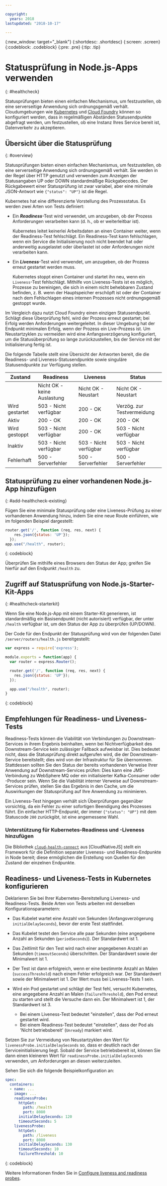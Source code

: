```yaml
---

copyright:
  years: 2018
lastupdated: "2018-10-17"

---
```


{:new_window: target="_blank"}
{:shortdesc: .shortdesc}
{:screen: .screen}
{:codeblock: .codeblock}
{:pre: .pre}
{:tip: .tip}

# Statusprüfung in Node.js-Apps verwenden
{: #healthcheck}

Statusprüfungen bieten einen einfachen Mechanismus, um festzustellen, ob eine serverseitige Anwendung sich ordnungsgemäß verhält. Cloudumgebungen wie [Kubernetes](https://www.ibm.com/cloud/container-service) und [Cloud Foundry](https://www.ibm.com/cloud/cloud-foundry) können so konfiguriert werden, dass in regelmäßigen Abständen Statusendpunkte abgefragt werden, um festzustellen, ob eine Instanz Ihres Service bereit ist, Datenverkehr zu akzeptieren.

## Übersicht über die Statusprüfung
{: #overview}

Statusprüfungen bieten einen einfachen Mechanismus, um festzustellen, ob eine serverseitige Anwendung sich ordnungsgemäß verhält. Sie werden in der Regel über HTTP genutzt und verwenden zum Anzeigen der Statusangaben UP oder DOWN standardmäßige Rückgabecodes. Der Rückgabewert einer Statusprüfung ist zwar variabel, aber eine minimale JSON-Antwort wie `{"status": "UP"}` ist die Regel.

Kubernetes hat eine differenzierte Vorstellung des Prozessstatus. Es werden zwei Arten von Tests definiert:

- Ein _**Readiness**_-Test wird verwendet, um anzugeben, ob der Prozess Anforderungen verarbeiten kann (d. h., ob er weiterleitbar ist).

  Kubernetes leitet keinerlei Arbeitsdaten an einen Container weiter, wenn der Readiness-Test fehlschlägt. Ein Readiness-Test kann fehlschlagen, wenn ein Service die Initialisierung noch nicht beendet hat oder anderweitig ausgelastet oder überlastet ist oder Anforderungen nicht verarbeiten kann.

- Ein _**Liveness**_-Test wird verwendet, um anzugeben, ob der Prozess erneut gestartet werden muss.

  Kubernetes stoppt einen Container und startet ihn neu, wenn ein `Liveness`-Test fehlschlägt. Mithilfe von Liveness-Tests ist es möglich, Prozesse zu bereinigen, die sich in einem nicht behebbaren Zustand befinden, z. B. wenn der Hauptspeicher erschöpft ist oder der Container nach dem Fehlschlagen eines internen Prozesses nicht ordnungsgemäß gestoppt wurde.

Im Vergleich dazu nutzt Cloud Foundry einen einzigen Statusendpunkt. Schlägt diese Überprüfung fehl, wird der Prozess erneut gestartet; bei Erfolg werden Anforderungen weitergeleitet. In dieser Umgebung hat der Endpunkt minimalen Erfolg, wenn der Prozess ein Live-Prozess ist. Um Neustartzyklen zu vermeiden wird eine Anfangsverzögerung konfiguriert, um die Statusüberprüfung so lange zurückzustellen, bis der Service mit der Initialisierung fertig ist.

Die folgende Tabelle stellt eine Übersicht der Antworten bereit, die die Readiness- und Liveness-Statusendpunkte sowie singuläre Statusendpunkte zur Verfügung stellen.

| Zustand      | Readiness                   | Liveness                   | Status                     |
|--------------|-----------------------------|----------------------------|----------------------------|
|              | Nicht OK - keine Auslastung | Nicht OK - Neustart        | Nicht OK - Neustart        |
|Wird gestartet| 503 - Nicht verfügbar       | 200 - OK                   | Verzög. zur Testvermeidung |
|Aktiv         | 200 - OK                    | 200 - OK                   | 200 - OK                   |
|Wird gestoppt | 503 - Nicht verfügbar       | 200 - OK                   | 503 - Nicht verfügbar      |
|Inaktiv       | 503 - Nicht verfügbar       | 503 - Nicht verfügbar      | 503 - Nicht verfügbar      |
|Fehlerhaft    | 500 - Serverfehler          | 500 - Serverfehler         | 500 - Serverfehler         |

## Statusprüfung zu einer vorhandenen Node.js-App hinzufügen
{: #add-healthcheck-existing}

Fügen Sie eine minimale Statusprüfung oder eine Liveness-Prüfung zu einer vorhandenen Anwendung hinzu, indem Sie eine neue Route einführen, wie im folgenden Beispiel dargestellt:
```js
router.get('/', function (req, res, next) {
    res.json({status: 'UP'});
  });
app.use("/health", router);
```
{: codeblock}

Überprüfen Sie mithilfe eines Browsers den Status der App; greifen Sie hierfür auf den Endpunkt `/health` zu.

## Zugriff auf Statusprüfung von Node.js-Starter-Kit-Apps
{: #healthcheck-starterkit}

Wenn Sie eine Node.js-App mit einem Starter-Kit generieren, ist standardmäßig ein Basisendpunkt (nicht autorisiert) verfügbar, der unter `/health` verfügbar ist, um den Status der App zu überprüfen (UP/DOWN).

Der Code für den Endpunkt der Statusprüfung wird von der folgenden Datei `/server/routers/health.js` bereitgestellt:

```js
var express = require('express');

module.exports = function(app) {
  var router = express.Router();

  router.get('/', function (req, res, next) {
    res.json({status: 'UP'});
  });

  app.use("/health", router);
}
```
{: codeblock}

## Empfehlungen für Readiness- und Liveness-Tests

Readiness-Tests können die Viabilität von Verbindungen zu Downstream-Services in ihrem Ergebnis beinhalten, wenn bei Nichtverfügbarkeit des Downstream-Service kein zulässiger Fallback aufweisbar ist. Dies bedeutet nicht, dass die Statusprüfung direkt aufgerufen wird, die der Downstream-Service bereitstellt; dies wird von der Infrastruktur für Sie übernommen. Stattdessen sollten Sie den Status der bereits vorhandenen Verweise Ihrer Anwendung auf Downstream-Services prüfen: Dies kann eine JMS-Verbindung zu WebSphere MQ oder ein initialisierter Kafka-Consumer oder -Producer sein. Wenn Sie die Viabilität interner Verweise auf Downstream-Services prüfen, stellen Sie das Ergebnis in den Cache, um die Auswirkungen der Statusprüfung auf Ihre Anwendung zu minimieren.

Ein Liveness-Test hingegen verhält sich Überprüfungen gegenüber vorsichtig, da ein Fehler zu einer sofortigen Beendigung des Prozesses führt. Ein einfacher HTTP-Endpunkt, der immer `{"status": "UP"}` mit dem Statuscode `200` zurückgibt, ist eine angemessene Wahl.

### Unterstützung für Kubernetes-Readiness und -Liveness hinzufügen

Die Bibliothek [`cloud-health-connect`](https://github.com/CloudNativeJS/cloud-health-connect) aus [CloudNativeJS] stellt ein Framework für die Definition separater Liveness- und Readiness-Endpunkte in Node bereit; diese ermöglichen die Erstellung von Quellen für den Zustand der einzelnen Endpunkte.

## Readiness- und Liveness-Tests in Kubernetes konfigurieren

Deklarieren Sie bei Ihrer Kubernetes-Bereitstellung Liveness- und Readiness-Tests. Beide Arten von Tests arbeiten mit denselben Konfigurationsparametern:

* Das Kubelet wartet eine Anzahl von Sekunden (Anfangsverzögerung `initialDelaySeconds`), bevor der erste Test stattfindet.

* Das Kubelet testet den Service alle paar Sekunden (eine angegebene Anzahl an Sekunden (`periodSeconds`)). Der Standardwert ist 1.

* Das Zeitlimit für den Test wird nach einer angegebenen Anzahl an Sekunden (`timeoutSeconds`) überschritten. Der Standardwert sowie der Minimalwert ist 1.

* Der Test ist dann erfolgreich, wenn er eine bestimmte Anzahl an Malen (`successThreshold`) nach einem Fehler erfolgreich war. Der Standardwert sowie der Minimalwert ist 1. Der Wert muss bei Liveness-Tests 1 sein.

* Wird ein Pod gestartet und schlägt der Test fehl, versucht Kubernetes, eine angegebene Anzahl an Malen (`failureThreshold`), den Pod erneut zu starten und stellt die Versuche dann ein. Der Minimalwert ist 1, der Standardwert ist 3.
    - Bei einem Liveness-Test bedeutet "einstellen", dass der Pod erneut gestartet wird.
    - Bei einem Readiness-Test bedeutet "einstellen", dass der Pod als 'Nicht betriebsbereit' (`Unready`) markiert wird.

Setzen Sie zur Vermeidung von Neustartzyklen den Wert für `livenessProbe.initialDelaySeconds` so, dass er deutlich nach der Serviceinitialisierung liegt. Sobald der Service betriebsbereit ist, können Sie dann einen kleineren Wert für `readinessProbe.initialDelaySeconds` verwenden, um Anforderungen an diesen weiterzuleiten.

Sehen Sie sich die folgende Beispielkonfiguration an:
```yaml
spec:
  containers:
  - name: ...
    image: ...
    readinessProbe:
      httpGet:
        path: /health
        port: 8080
      initialDelaySeconds: 120
      timeoutSeconds: 5
    livenessProbe:
      httpGet:
        path: /liveness
        port: 8080
      initialDelaySeconds: 130
      timeoutSeconds: 10
      failureThreshold: 10
```
{: codeblock}

Weitere Informationen finden Sie in [Configure liveness and readiness probes](https://kubernetes.io/docs/tasks/configure-pod-container/configure-liveness-readiness-probes/).
